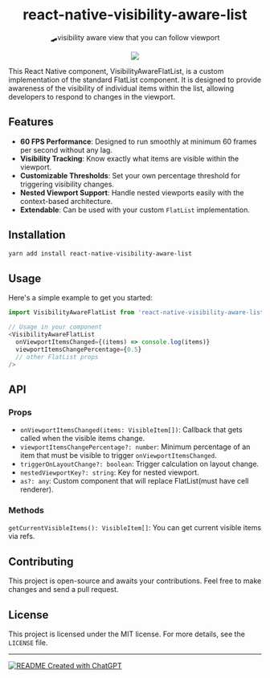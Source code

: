<h1 align="center">react-native-visibility-aware-list</h1>


<p align="center">
  <p align="center">🛹visibility aware view that you can follow viewport</p>
  <p align="center" >
    <img src="https://imgur.com/u94Pa4T.gif" />
  </p>
</p>


This React Native component, VisibilityAwareFlatList, is a custom implementation of the standard FlatList component. It is designed to provide awareness of the visibility of individual items within the list, allowing developers to respond to changes in the viewport.

## Features

- **60 FPS Performance**: Designed to run smoothly at minimum 60 frames per second without any lag.
- **Visibility Tracking**: Know exactly what items are visible within the viewport.
- **Customizable Thresholds**: Set your own percentage threshold for triggering visibility changes.
- **Nested Viewport Support**: Handle nested viewports easily with the context-based architecture.
- **Extendable**: Can be used with your custom `FlatList` implementation.


## Installation

```sh
yarn add install react-native-visibility-aware-list
```
## Usage
Here's a simple example to get you started:

```javascript
import VisibilityAwareFlatList from 'react-native-visibility-aware-list';

// Usage in your component
<VisibilityAwareFlatList
  onViewportItemsChanged={(items) => console.log(items)}
  viewportItemsChangePercentage={0.5}
  // other FlatList props
/>
```

## API

### Props

- `onViewportItemsChanged(items: VisibleItem[])`: Callback that gets called when the visible items change.
- `viewportItemsChangePercentage?: number`: Minimum percentage of an item that must be visible to trigger `onViewportItemsChanged`.
- `triggerOnLayoutChange?: boolean`: Trigger calculation on layout change.
- `nestedViewportKey?: string`: Key for nested viewport.
- `as?: any`: Custom component that will replace FlatList(must have cell renderer).

### Methods
`getCurrentVisibleItems(): VisibleItem[]`: You can get current visible items via refs.


## Contributing

This project is open-source and awaits your contributions. Feel free to make changes and send a pull request.

## License

This project is licensed under the MIT license. For more details, see the `LICENSE` file.

---

[![README Created with ChatGPT](https://img.shields.io/badge/README%20Created%20with-ChatGPT-blue.svg)](https://openai.com)